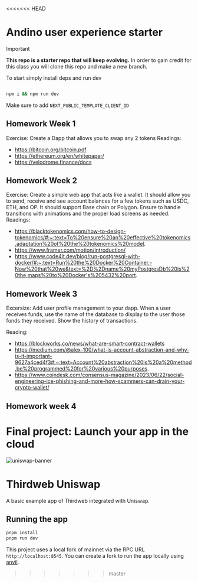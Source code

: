 <<<<<<< HEAD
# Andino user experience starter

> [!IMPORTANT]
> **This repo is a starter repo that will keep evolving.**
> In order to gain credit for this class you will clone this repo and make a new branch.

To start simply install deps and run dev

```bash

npm i && npm run dev

```

Make sure to add `NEXT_PUBLIC_TEMPLATE_CLIENT_ID`

## Homework Week 1

Exercise: Create a Dapp that allows you to swap any 2 tokens
Readings:

- https://bitcoin.org/bitcoin.pdf
- https://ethereum.org/en/whitepaper/
- https://velodrome.finance/docs

## Homework Week 2

Exercise: Create a simple web app that acts like a wallet.
It should allow you to send, receive and see account balances for a few tokens such as USDC, ETH, and OP.
It should support Base chain or Polygon.
Ensure to handle transitions with animations and the proper load screens as needed.
Readings:

- https://blacktokenomics.com/how-to-design-tokenomics/#:~:text=To%20ensure%20an%20effective%20tokenomics,adaptation%20of%20the%20tokenomics%20model.
- https://www.framer.com/motion/introduction/
- https://www.code4it.dev/blog/run-postgresql-with-docker/#:~:text=Run%20the%20Docker%20Container,-Now%20that%20we&text=%2D%2Dname%20myPostgresDb%20is%20the,maps%20to%20Docker's%205432%20port.

## Homework Week 3

Excersize: Add user profile management to your dapp. When a user receives funds, use the name of the database to display to the user those funds they received. Show the history of transactions.

Reading:

- https://blockworks.co/news/what-are-smart-contract-wallets
- https://medium.com/@alex-100/what-is-account-abstraction-and-why-is-it-important-9627a4ced4f3#:~:text=Account%20abstraction%20is%20a%20method,be%20programmed%20for%20various%20purposes.
- https://www.coindesk.com/consensus-magazine/2023/06/22/social-engineering-ice-phishing-and-more-how-scammers-can-drain-your-crypto-wallet/

## Homework week 4

Final project: Launch your app in the cloud
=======
![uniswap-banner](https://github.com/thirdweb-example/thirdweb-uniswap/assets/17715009/98d1f668-dc1d-403d-bd37-de436436cf42)
# Thirdweb Uniswap
A basic example app of Thirdweb integrated with Uniswap.

## Running the app

```bash
pnpm install
pnpm run dev
```

This project uses a local fork of mainnet via the RPC URL `http://localhost:8545`. You can create a fork to run the app locally using [anvil](https://book.getfoundry.sh/tutorials/forking-mainnet-with-cast-anvil).

>>>>>>> master
